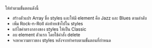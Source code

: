 ให้ทำตามขั้นตอนดังนี้
- สร้างตัวแปร Array ชื่อ styles และให้มี element คือ Jazz และ Blues ตามลำดับ
- เพิ่ม Rock-n-Roll ต่อท้ายเข้าไปใน styles
- แก้ไขค่าตรงกลางของ styles ให้เป็น Classic
- ลบ element ตัวแรก โดยใช้คำสั่ง delete
- จงหาความยาวของ styles หลังจากทำครบตามขั้นตอนที่กำหนด
